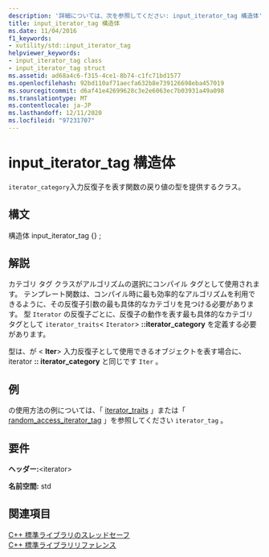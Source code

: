 ```yaml
---
description: '詳細については、次を参照してください: input_iterator_tag 構造体'
title: input_iterator_tag 構造体
ms.date: 11/04/2016
f1_keywords:
- xutility/std::input_iterator_tag
helpviewer_keywords:
- input_iterator_tag class
- input_iterator_tag struct
ms.assetid: ad68a4c6-f315-4ce1-8b74-c1fc71bd1577
ms.openlocfilehash: 92bd110af71aecfa632b8e739126698eba457019
ms.sourcegitcommit: d6af41e42699628c3e2e6063ec7b03931a49a098
ms.translationtype: MT
ms.contentlocale: ja-JP
ms.lasthandoff: 12/11/2020
ms.locfileid: "97231707"
---
```

# <a name="input_iterator_tag-struct"></a>input_iterator_tag 構造体

`iterator_category`入力反復子を表す関数の戻り値の型を提供するクラス。

## <a name="syntax"></a>構文

構造体 input_iterator_tag {} ;

## <a name="remarks"></a>解説

カテゴリ タグ クラスがアルゴリズムの選択にコンパイル タグとして使用されます。 テンプレート関数は、コンパイル時に最も効率的なアルゴリズムを利用できるように、その反復子引数の最も具体的なカテゴリを見つける必要があります。 型 `Iterator` の反復子ごとに、反復子の動作を表す最も具体的なカテゴリ タグとして `iterator_traits`< `Iterator`> **::iterator_category** を定義する必要があります。

型は、が \< **Iter**> 入力反復子として使用できるオブジェクトを表す場合に、iterator **:: iterator_category** と同じです `Iter` 。

## <a name="example"></a>例

の使用方法の例については、「 [iterator_traits](../standard-library/iterator-traits-struct.md) 」または「 [random_access_iterator_tag](../standard-library/random-access-iterator-tag-struct.md) 」を参照してください `iterator_tag` 。

## <a name="requirements"></a>要件

**ヘッダー:**\<iterator>

**名前空間:** std

## <a name="see-also"></a>関連項目

[C++ 標準ライブラリのスレッドセーフ](../standard-library/thread-safety-in-the-cpp-standard-library.md)\
[C++ 標準ライブラリリファレンス](../standard-library/cpp-standard-library-reference.md)
